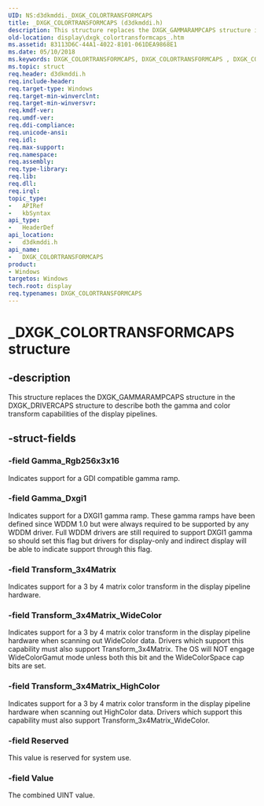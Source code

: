 ```yaml
---
UID: NS:d3dkmddi._DXGK_COLORTRANSFORMCAPS
title: _DXGK_COLORTRANSFORMCAPS (d3dkmddi.h)
description: This structure replaces the DXGK_GAMMARAMPCAPS structure in the DXGK_DRIVERCAPS structure to describe both the gamma and color transform capabilities of the display pipelines.
old-location: display\dxgk_colortransformcaps_.htm
ms.assetid: 83113D6C-44A1-4022-8101-061DEA9868E1
ms.date: 05/10/2018
ms.keywords: DXGK_COLORTRANSFORMCAPS, DXGK_COLORTRANSFORMCAPS , DXGK_COLORTRANSFORMCAPS structure [Display Devices], PDXGK_COLORTRANSFORMCAPS, PDXGK_COLORTRANSFORMCAPS structure pointer [Display Devices], _DXGK_COLORTRANSFORMCAPS, d3dkmddi/DXGK_COLORTRANSFORMCAPS, d3dkmddi/PDXGK_COLORTRANSFORMCAPS, display.dxgk_colortransformcaps_
ms.topic: struct
req.header: d3dkmddi.h
req.include-header: 
req.target-type: Windows
req.target-min-winverclnt: 
req.target-min-winversvr: 
req.kmdf-ver: 
req.umdf-ver: 
req.ddi-compliance: 
req.unicode-ansi: 
req.idl: 
req.max-support: 
req.namespace: 
req.assembly: 
req.type-library: 
req.lib: 
req.dll: 
req.irql: 
topic_type:
-	APIRef
-	kbSyntax
api_type:
-	HeaderDef
api_location:
-	d3dkmddi.h
api_name:
-	DXGK_COLORTRANSFORMCAPS
product:
- Windows
targetos: Windows
tech.root: display
req.typenames: DXGK_COLORTRANSFORMCAPS
---
```


# _DXGK_COLORTRANSFORMCAPS structure


## -description


This structure replaces the DXGK_GAMMARAMPCAPS structure in the DXGK_DRIVERCAPS structure to describe both the gamma and color transform capabilities of the display pipelines.


## -struct-fields




### -field Gamma_Rgb256x3x16

Indicates support for a GDI compatible gamma ramp.


### -field Gamma_Dxgi1

Indicates support for a DXGI1 gamma ramp.  These gamma ramps have been defined since WDDM 1.0 but were always required to be supported by any WDDM driver.
Full WDDM drivers are still required to support DXGI1 gamma so should set this flag but drivers for display-only and indirect display will be able to indicate support through this flag.



### -field Transform_3x4Matrix

Indicates support for a 3 by 4 matrix color transform in the display pipeline hardware.


### -field Transform_3x4Matrix_WideColor

Indicates support for a 3 by 4 matrix color transform in the display pipeline hardware when scanning out WideColor data.  Drivers which support this capability must also support Transform_3x4Matrix. The OS will NOT engage WideColorGamut mode unless both this bit and the WideColorSpace cap bits are set.


### -field Transform_3x4Matrix_HighColor

Indicates support for a 3 by 4 matrix color transform in the display pipeline hardware when scanning out HighColor data.  Drivers which support this capability must also support Transform_3x4Matrix_WideColor.


### -field Reserved

This value is reserved for system use.


### -field Value

The combined UINT value.

